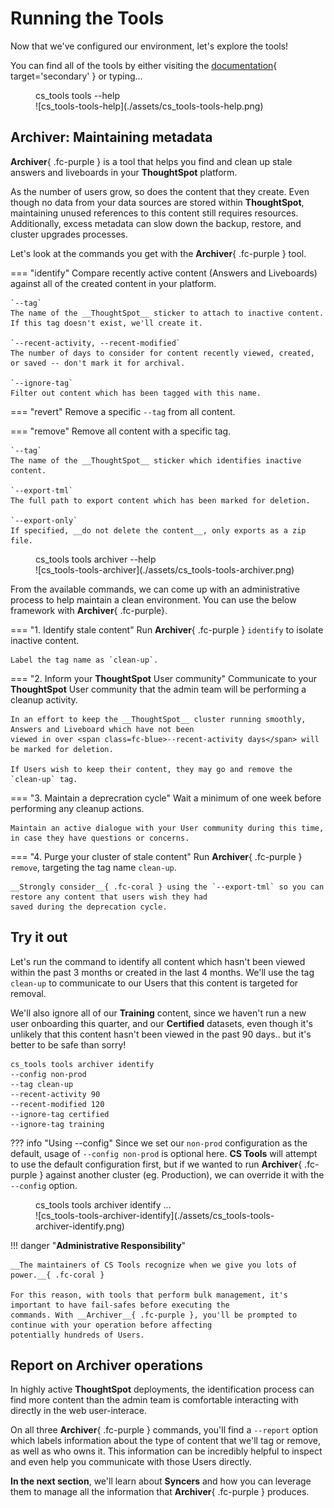 <style>
  /* Hide the "Edit on Github" button */
  .md-content__button { display: none; }
</style>

# Running the Tools

Now that we've configured our environment, let's explore the tools!

You can find all of the tools by either visiting the [documentation][cs-tools-docs]{ target='secondary' } or typing...

<figure markdown>
  <figcaption>cs_tools tools --help</figcaption>
  ![cs_tools-tools-help](./assets/cs_tools-tools-help.png)
</figure>


## Archiver: Maintaining metadata

__Archiver__{ .fc-purple } is a tool that helps you find and clean up stale answers and liveboards in your
__ThoughtSpot__ platform.

As the number of users grow, so does the content that they create. Even though no data from your data sources are stored
within __ThoughtSpot__, maintaining unused references to this content still requires resources. Additionally, excess
metadata can slow down the backup, restore, and cluster upgrades processes.

Let's look at the commands you get with the __Archiver__{ .fc-purple } tool.

=== "identify"
    Compare recently active content (Answers and Liveboards) against all of the created content in your platform.

    `--tag`
    The name of the __ThoughtSpot__ sticker to attach to inactive content. If this tag doesn't exist, we'll create it.

    `--recent-activity, --recent-modified`
    The number of days to consider for content recently viewed, created, or saved -- don't mark it for archival.

    `--ignore-tag`
    Filter out content which has been tagged with this name.

=== "revert"
    Remove a specific `--tag` from all content.

=== "remove"
    Remove all content with a specific tag.

    `--tag`
    The name of the __ThoughtSpot__ sticker which identifies inactive content.

    `--export-tml`
    The full path to export content which has been marked for deletion.

    `--export-only`
    If specified, __do not delete the content__, only exports as a zip file.

<figure markdown>
  <figcaption>cs_tools tools archiver --help</figcaption>
  ![cs_tools-tools-archiver](./assets/cs_tools-tools-archiver.png)
</figure>

From the available commands, we can come up with an administrative process to help maintain a clean environment. You
can use the below framework with __Archiver__{ .fc-purple}.

=== "1. Identify stale content"
    Run __Archiver__{ .fc-purple } `identify` to isolate inactive content.

    Label the tag name as `clean-up`.

=== "2. Inform your __ThoughtSpot__ User community"
    Communicate to your __ThoughtSpot__ User community that the admin team will be performing a cleanup activity.

    In an effort to keep the __ThoughtSpot__ cluster running smoothly, Answers and Liveboard which have not been
    viewed in over <span class=fc-blue>--recent-activity days</span> will be marked for deletion.

    If Users wish to keep their content, they may go and remove the `clean-up` tag.

=== "3. Maintain a deprecration cycle"
    Wait a minimum of one week before performing any cleanup actions.

    Maintain an active dialogue with your User community during this time, in case they have questions or concerns.

=== "4. Purge your cluster of stale content"
    Run __Archiver__{ .fc-purple } `remove`, targeting the tag name `clean-up`.

    __Strongly consider__{ .fc-coral } using the `--export-tml` so you can restore any content that users wish they had
    saved during the deprecation cycle.


## Try it out

Let's run the command to identify all content which hasn't been viewed within the past 3 months or created in the last 4
months. We'll use the tag `clean-up` to communicate to our Users that this content is targeted for removal.

We'll also ignore all of our __Training__ content, since we haven't run a new user onboarding this quarter, and our
__Certified__ datasets, even though it's unlikely that this content hasn't been viewed in the past 90 days.. but it's
better to be safe than sorry!

```console
cs_tools tools archiver identify
--config non-prod
--tag clean-up
--recent-activity 90
--recent-modified 120
--ignore-tag certified
--ignore-tag training
```

??? info "Using --config"
    Since we set our `non-prod` configuration as the default, usage of `--config non-prod` is optional here.
    __CS Tools__ will attempt to use the default configuration first, but if we wanted to run __Archiver__{ .fc-purple }
    against another cluster (eg. Production), we can override it with the `--config` option.

<figure markdown>
  <figcaption>cs_tools tools archiver identify ...</figcaption>
  ![cs_tools-tools-archiver-identify](./assets/cs_tools-tools-archiver-identify.png)
</figure>

!!! danger "__Administrative Responsibility__"

    __The maintainers of CS Tools recognize when we give you lots of power.__{ .fc-coral }

    For this reason, with tools that perform bulk management, it's important to have fail-safes before executing the
    commands. With __Archiver__{ .fc-purple }, you'll be prompted to continue with your operation before affecting
    potentially hundreds of Users.


## Report on Archiver operations

In highly active __ThoughtSpot__ deployments, the identification process can find more content than the admin team is
comfortable interacting with directly in the web user-interace.

On all three __Archiver__{ .fc-purple } commands, you'll find a `--report` option which labels information about the
type of content that we'll tag or remove, as well as who owns it. This information can be incredibly helpful to inspect
and even help you communicate with those Users directly.

__In the next section__, we'll learn about __Syncers__ and how you can leverage them to manage all the information that
__Archiver__{ .fc-purple } produces.


[cs-tools-docs]: https://thoughtspot.github.io/cs_tools/cs-tools/overview/
